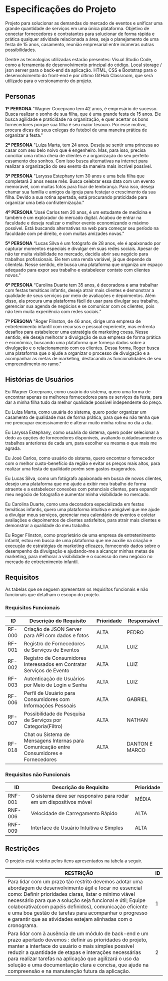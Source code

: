  # Especificações do Projeto

Projeto para solucionar as demandas do mercado de eventos e unificar uma grande quantidade de serviços em uma única plataforma. Objetivo de conectar fornecedores e contratantes para solucionar de forma rápida e prática qualquer atividade relacionada a área, seja o planejamento de uma festa de 15 anos, casamento, reunião empresarial entre inúmeras outras possibilidades.

Dentre as tecnologias utilizadas estarão presentes: Visual Studio Code, como a ferramenta de desenvolvimento principal do código. Local storage / json server para o back-end da aplicação. HTML, CSS e Bootstrap para o desenvolvimento do front-end e por último GitHub Classroom, que será utilizado para o versionamento do projeto.

## Personas

**1º PERSONA** 
"Wagner Coceprano tem 42 anos, é empresário de sucesso. Busca realizar o sonho de sua filha, que é uma grande festa de 15 anos. Ele busca agilidade e praticidade na organização, e quer acertar os bons fornecedores porque sua filha é seu maior tesouro. Por esse motivo, procura dicas de seus colegas do futebol de uma maneira prática de organizar a festa."


**2º PERSONA** 
"Luíza Marta, tem 24 anos. Deseja se sentir uma princesa ao casar com seu belo noivo que é engenheiro. Mas, para isso, precisa conciliar uma rotina cheia de clientes e a organização do seu perfeito casamento dos sonhos. Com isso busca alternativas na internet para realizar a organização do seu evento da maneira mais incrível possível.


**3º PERSONA** 
"Laryssa Estephany tem 30 anos e uma bela filha que completará 2 anos nesse mês. Busca celebrar essa data com um evento memorável, com muitas fotos para ficar de lembrança. Para isso, deseja chamar sua família e amigos da igreja para festejar o crescimento da sua filha. Devido a sua rotina apertada, está procurando praticidade para organizar uma bela confraternização."

**4º PERSONA** 
"José Carlos tem 20 anos, é um estudante de medicina e também é um explorador do mercado digital. Acabou de entrar na faculdade e deseja realizar o melhor evento economizando o máximo possível. Está buscando alternativas na web para começar seu período na faculdade com pé direito, e com muitas amizades novas."

**5º PERSONA** 
“Lucas Silva é um fotógrafo de 28 anos, ele é apaixonado por capturar momentos especiais e divulgar em suas redes sociais. Apesar de não ter muita visibilidade no mercado, decidiu abrir seu negócio para trabalhos profissionais. Ele tem uma renda variável, já que depende da clientela. Nesse sentido, ele busca uma plataforma que organiza um espaço adequado para expor seu trabalho e estabelecer contato com clientes novos."

**6º PERSONA** 
“Carolina Duarte tem 35 anos, é decoradora e ama trabalhar com festas temáticas infantis, deseja atrair mais clientes e demonstrar a qualidade de seus serviços por meio de avaliações e depoimentos. Além disso, ela procura uma plataforma fácil de usar para divulgar seu trabalho, gerenciar sua agenda de negócios e se comunicar com os clientes, pois não tem muita experiência com redes sociais.”

**7º PERSONA** 
"Roger Flinston, de 46 anos, dirige uma empresa de entretenimento infantil com recursos e pessoal experiente, mas enfrenta desafios para estabelecer uma estratégia de marketing coesa. Nesse sentido, ele deseja melhorar a divulgação de sua empresa de forma prática e econômica, buscando uma plataforma que forneça dados sobre a divulgação e o relacionamento com os clientes. Dessa forma, Roger busca uma plataforma que o ajude a organizar o processo de divulgação e a acompanhar as metas de marketing, destacando as funcionalidades de seu empreendimento no ramo."

## Histórias de Usuários

Eu Wagner Coceprano, como usuário do sistema, quero uma forma de encontrar apenas os melhores fornecedores para os serviços da festa, para dar a minha filha tudo da melhor qualidade possível independente do preço.

Eu Luíza Marta, como usuária do sistema, quero poder organizar um casamento de qualidade mas de forma prática, para que eu não tenha que me preocupar excessivamente e alterar muito minha rotina no dia a dia.

Eu Laryssa Estephany, como usuária do sistema, quero poder selecionar a dedo as opções de fornecedores disponíveis, avaliando cuidadosamente os trabalhos anteriores de cada um, para escolher eu mesma o que mais me agrada.

Eu José Carlos, como usuário do sistema, quero encontrar o fornecedor com o melhor custo-benefício da região e evitar os preços mais altos, para realizar uma festa de qualidade porém sem gastos exagerados.

Eu Lucas Silva, como um fotógrafo apaixonado em busca de novos clientes, desejo uma plataforma que me ajude a exibir meu trabalho de forma atraente e a estabelecer conexões com potenciais clientes, para expandir meu negócio de fotografia e aumentar minha visibilidade no mercado.

Eu Carolina Duarte, como uma decoradora especializada em festas temáticas infantis, quero uma plataforma intuitiva e amigável que me ajude a divulgar meus serviços, gerenciar meu calendário de eventos e coletar avaliações e depoimentos de clientes satisfeitos, para atrair mais clientes e demonstrar a qualidade do meu trabalho.

Eu Roger Flinston, como proprietário de uma empresa de entretenimento infantil, estou em busca de uma plataforma que me auxilie na criação e execução de estratégias de marketing eficazes, fornecendo dados sobre o desempenho da divulgação e ajudando-me a alcançar minhas metas de marketing, para melhorar a visibilidade e o sucesso do meu negócio no mercado de entretenimento infantil.

## Requisitos

As tabelas que se seguem apresentam os requisitos funcionais e não funcionais que detalham o escopo do projeto.

### Requisitos Funcionais

|ID    | Descrição do Requisito  | Prioridade | Responsável |
|------|-----------------------------------------|----| ----|
|RF-000  | Criação de JSON Server para API com dados e fotos	| ALTA | PEDRO |
|RF-001  | Registro de Fornecedores de Serviços de Eventos	| ALTA | LUIZ|
|RF-002  | Registro de Consumidores Interessados em Contratar Serviços de Evento | ALTA | LUIZ |
|RF-003  | Autenticação de Usuários por Meio de Login e Senha | ALTA | LUIZ |
|RF-006  | Perfil de Usuário para Consumidores com Informações Pessoais | ALTA | GABRIEL |
|RF-007  | Possibilidade de Pesquisa de Serviços por Categoria(Filtro)| ALTA | NATHAN |
|RF-018  | Chat ou Sistema de Mensagens Internas para Comunicação entre Consumidores e Fornecedores| ALTA | DANTON E MARCO |

### Requisitos não Funcionais

|ID     | Descrição do Requisito  |Prioridade |
|-------|-------------------------|----|
|RNF-001  | O sistema deve ser responsivo para rodar em um dispositivos móvel| MÉDIA | MARCO |
|RNF-006  | Velocidade de Carregamento Rápido | ALTA | EDUARDO |
|RNF-009  | Interface de Usuário Intuitiva e Simples | ALTA | DANTON E EDUARDO |


## Restrições

O projeto está restrito pelos itens apresentados na tabela a seguir.

|RESTRIÇÃO|ID                                        |
|--|-------------------------------------------------------| 
Para lidar com um prazo tão restrito devemos adotar uma abordagem de desenvolvimento ágil e focar no essencial como: Definir prioridades claras, listar o mínimo viável necessário para que a solução seja funcional e útil; Equipe colaborativa(com papéis definidos), comunicação eficiente e uma boa gestão de tarefas para acompanhar o progresso e garantir que as atividades estejam alinhadas com o cronograma. | 1
Para lidar com à ausência de um módulo de back-end e um prazo apertado devemos : definir as prioridades do projeto, manter a interface do usuário o mais simples possível reduzir a quantidade de etapas e interações necessárias para realizar tarefas na aplicação que agilizará o uso da solução e uma documentação clara e concisa, que ajude na compreensão e na manutenção futura da aplicação. | 2



